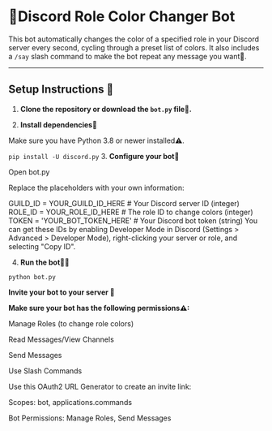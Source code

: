 # 🌈Discord Role Color Changer Bot

This bot automatically changes the color of a specified role in your Discord server every second, cycling through a preset list of colors. It also includes a `/say` slash command to make the bot repeat any message you want🥰.

---

## Setup Instructions 📝

1. **Clone the repository or download the `bot.py` file🤖.**

2. **Install dependencies👾**

Make sure you have Python 3.8 or newer installed⚠.

`pip install -U discord.py`
3. **Configure your bot🧰**

Open bot.py

Replace the placeholders with your own information:

GUILD_ID = YOUR_GUILD_ID_HERE       # Your Discord server ID (integer)
ROLE_ID = YOUR_ROLE_ID_HERE         # The role ID to change colors (integer)
TOKEN = 'YOUR_BOT_TOKEN_HERE'       # Your Discord bot token (string)
You can get these IDs by enabling Developer Mode in Discord (Settings > Advanced > Developer Mode), right-clicking your server or role, and selecting "Copy ID".

4. **Run the bot🏃‍♂️**

`python bot.py`

**Invite your bot to your server 📩**

**Make sure your bot has the following permissions⚠:**

Manage Roles (to change role colors)

Read Messages/View Channels

Send Messages

Use Slash Commands

Use this OAuth2 URL Generator to create an invite link:

Scopes: bot, applications.commands

Bot Permissions: Manage Roles, Send Messages
